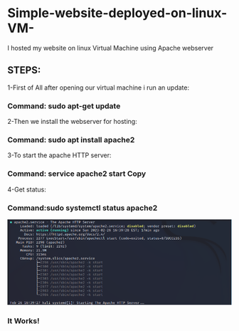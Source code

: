 # Simple-website-deployed-on-linux-VM-
I hosted my website on linux Virtual Machine using Apache webserver
## STEPS:
1-First of All after opening our virtual machine i run an update: 
### Command: sudo apt-get update
2-Then we install the webserver for hosting:
### Command: sudo apt install apache2
3-To start the apache HTTP server:
### Command: service apache2 start Copy
4-Get status:
### Command:sudo systemctl status apache2
![alt text](https://github.com/Achref-dot-afk/Simple-website-deployed-on-linux-VM-/blob/main/screenshot1.png)
### It Works!


